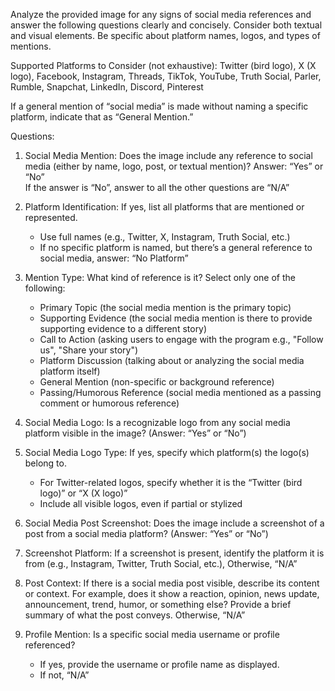 Analyze the provided image for any signs of social media references and answer the following questions clearly and concisely. Consider both textual and visual elements. Be specific about platform names, logos, and types of mentions.

Supported Platforms to Consider (not exhaustive): Twitter (bird logo), X (X logo), Facebook, Instagram, Threads, TikTok, YouTube, Truth Social, Parler, Rumble, Snapchat, LinkedIn, Discord, Pinterest

If a general mention of “social media” is made without naming a specific platform, indicate that as “General Mention.”

Questions:

1. Social Media Mention:
   Does the image include any reference to social media (either by name, logo, post, or textual mention)? Answer: “Yes” or “No”   
   If the answer is “No”, answer to all the other questions are “N/A”

2. Platform Identification:
   If yes, list all platforms that are mentioned or represented.
   - Use full names (e.g., Twitter, X, Instagram, Truth Social, etc.)
   - If no specific platform is named, but there’s a general reference to social media, answer: “No Platform”

3. Mention Type:
   What kind of reference is it? Select only one of the following:
   - Primary Topic (the social media mention is the primary topic)
   - Supporting Evidence (the social media mention is there to provide supporting evidence to a different story)
   - Call to Action (asking users to engage with the program e.g., "Follow us", "Share your story")
   - Platform Discussion (talking about or analyzing the social media platform itself)
   - General Mention (non-specific or background reference)
   - Passing/Humorous Reference (social media mentioned as a passing comment or humorous reference)

4. Social Media Logo:
   Is a recognizable logo from any social media platform visible in the image?
   (Answer: “Yes” or “No”)

5. Social Media Logo Type:
   If yes, specify which platform(s) the logo(s) belong to.
   - For Twitter-related logos, specify whether it is the “Twitter (bird logo)” or “X (X logo)”
   - Include all visible logos, even if partial or stylized

6. Social Media Post Screenshot:
   Does the image include a screenshot of a post from a social media platform?
   (Answer: “Yes” or “No”)

7. Screenshot Platform:
   If a screenshot is present, identify the platform it is from (e.g., Instagram, Twitter, Truth Social, etc.), Otherwise, “N/A”

8. Post Context:
   If there is a social media post visible, describe its content or context.
   For example, does it show a reaction, opinion, news update, announcement, trend, humor, or something else?
   Provide a brief summary of what the post conveys. Otherwise, “N/A”

9. Profile Mention:
   Is a specific social media username or profile referenced?
   - If yes, provide the username or profile name as displayed.
   - If not, “N/A”
